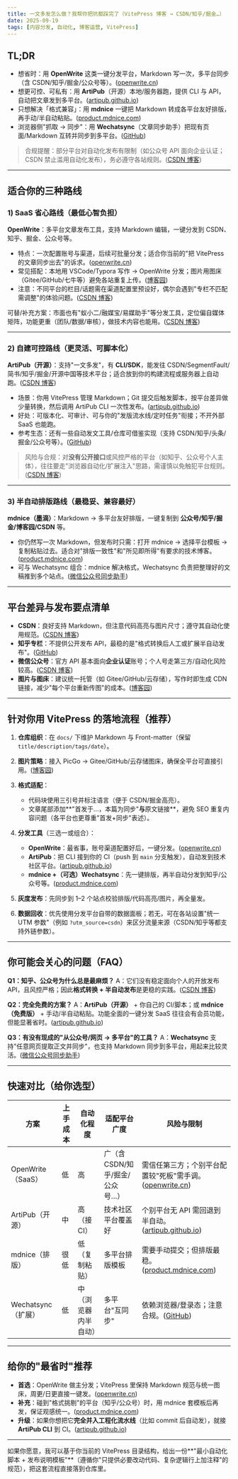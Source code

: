 ```yaml
---
title: 一文多发怎么做？我帮你把坑都踩完了（VitePress 博客 → CSDN/知乎/掘金…）
date: 2025-09-19
tags: [内容分发, 自动化, 博客运营, VitePress]
---
```


## TL;DR

- 想省时：用 **OpenWrite** 这类一键分发平台，Markdown 写一次，多平台同步（含 CSDN/知乎/掘金/公众号等）。([openwrite.cn][1])
- 想更可控、可私有：用 **ArtiPub**（开源）本地/服务器跑，提供 CLI 与 API，自动把文章发到多平台。([artipub.github.io][2])
- 只想解决「格式兼容」：用 **mdnice** 一键把 Markdown 转成各平台友好排版，再手动/半自动粘贴。([product.mdnice.com][3])
- 浏览器侧"抓取 → 同步"：用 **Wechatsync**（文章同步助手）把现有页面/Markdown 互转并同步到多平台。([GitHub][4])

> 合规提醒：部分平台对自动化发布有限制（如公众号 API 面向企业认证；CSDN 禁止滥用自动化发布），务必遵守各站规则。([CSDN 博客][5])

---

## 适合你的三种路线

### 1) SaaS 省心路线（最低心智负担）

**OpenWrite**：多平台文章发布工具，支持 Markdown 编辑，一键分发到 CSDN、知乎、掘金、公众号等。

- 特点：一次配置账号与渠道，后续可批量分发；适合你当前的"把 VitePress 的文章同步出去"的诉求。([openwrite.cn][1])
- 常见搭配：本地用 VSCode/Typora 写作 → OpenWrite 分发；图片用图床（Gitee/GitHub/七牛等）避免各站重复上传。([博客园][6])
- 注意：不同平台的栏目/话题需在渠道配置里预设好，偶尔会遇到"专栏不匹配需调整"的体验问题。([CSDN 博客][7])

可替/补充方案：市面也有"蚁小二/融媒宝/易媒助手"等分发工具，定位偏自媒体矩阵，功能更重（团队/数据/审核），做技术内容也能用。([CSDN 博客][8])

---

### 2) 自建可控路线（更灵活、可脚本化）

**ArtiPub（开源）**：支持"一文多发"，有 **CLI/SDK**，能发往 CSDN/SegmentFault/简书/知乎/掘金/开源中国等技术平台；适合放到你的构建流程或服务器上自动跑。([CSDN 博客][9])

- 场景：你用 VitePress 管理 Markdown；Git 提交后触发脚本，按平台差异做少量转换，然后调用 ArtiPub CLI 一次性发布。([artipub.github.io][2])
- 好处：可版本化、可审计、可与你的"发版流水线/定时任务"衔接；不开外部 SaaS 也能跑。
- 参考生态：还有一些自动发文工具/仓库可借鉴实现（支持 CSDN/知乎/头条/掘金/公众号等）。([GitHub][10])

> 风险与合规：对**没有公开接口**或风控严格的平台（如知乎、公众号个人主体），往往要走"浏览器自动化/扩展注入"思路，需谨慎以免触犯平台规则。([CSDN 博客][5])

---

### 3) 半自动排版路线（最稳妥、兼容最好）

**mdnice（墨滴）**：Markdown → 多平台友好排版，一键复制到 **公众号/知乎/掘金/博客园/CSDN** 等。

- 你仍然写一次 Markdown，但发布时只需：打开 mdnice → 选择平台模板 → 复制粘贴过去。适合对"排版一致性"和"所见即所得"有要求的技术博客。([product.mdnice.com][3])
- 可与 Wechatsync 组合：mdnice 解决格式，Wechatsync 负责把整理好的文稿推到多个站点。([微信公众号同步助手][11])

---

## 平台差异与发布要点清单

- **CSDN**：良好支持 Markdown，但注意代码高亮与图片尺寸；遵守其自动化使用规范。([CSDN 博客][5])
- **知乎专栏**：不提供公开发布 API，最稳的是"格式转换后人工或扩展半自动发布"。([GitHub][4])
- **微信公众号**：官方 API 基本面向**企业认证**账号；个人号走第三方/自动化风险较高。([CSDN 博客][5])
- **图片与图床**：建议统一托管（如 Gitee/GitHub/云存储），写作时即生成 CDN 链接，减少"每个平台重新传图"的成本。([博客园][6])

---

## 针对你用 VitePress 的落地流程（推荐）

1. **仓库组织**：在 `docs/` 下维护 Markdown 与 Front-matter（保留 `title/description/tags/date`）。
2. **图片策略**：接入 PicGo → Gitee/GitHub/云存储图床，确保全平台可直接引用。([博客园][6])
3. **格式适配**：

   - 代码块使用三引号并标注语言（便于 CSDN/掘金高亮）。
   - 文章尾部添加**"首发于…，本篇为同步"**与**原文链接**，避免 SEO 重复内容问题（各平台也更尊重"首发+同步"表述）。

4. **分发工具**（三选一或组合）：

   - **OpenWrite**：最省事，账号渠道配置好后，一键分发。([openwrite.cn][1])
   - **ArtiPub**：把 CLI 接到你的 CI（push 到 `main` 分支触发），自动发到技术社区平台。([artipub.github.io][2])
   - **mdnice +（可选）Wechatsync**：先一键排版，再半自动分发到知乎/公众号等。([product.mdnice.com][3])

5. **灰度发布**：先同步到 1–2 个站点校验排版/代码高亮/图片，再全量发。
6. **数据回收**：优先使用分发平台自带的数据面板；若无，可在各站设置"统一 UTM 参数"（例如 `?utm_source=csdn`）来区分流量来源（CSDN/知乎等都支持外链参数）。

---

## 你可能会关心的问题（FAQ）

**Q1：知乎、公众号为什么总是最麻烦？**
A：它们没有稳定面向个人的开放发布 API，且风控严格；因此**格式转换 + 半自动发布**是更稳的实践。([CSDN 博客][5])

**Q2：完全免费的方案？**
A：**ArtiPub（开源）** + 你自己的 CI/脚本；或 **mdnice（免费版）** + 手动/半自动粘贴。功能全面的一键分发 SaaS 往往会有会员功能，但能显著省时。([artipub.github.io][2])

**Q3：有没有现成的"从公众号/网页 → 多平台"的工具？**
A：**Wechatsync** 支持"任意网页提取正文并同步"，也支持 Markdown 同步到多平台，用起来比较灵活。([微信公众号同步助手][11])

---

## 快速对比（给你选型）

| 方案               | 上手成本 | 自动化程度           | 适配平台广度                    | 风险与限制                                                    |
| ------------------ | -------- | -------------------- | ------------------------------- | ------------------------------------------------------------- |
| OpenWrite（SaaS）  | 低       | 高                   | 广（含 CSDN/知乎/掘金/公众号…） | 需信任第三方；个别平台配置较"死板"需手调。([openwrite.cn][1]) |
| ArtiPub（开源）    | 中       | 高（接 CI）          | 技术社区平台覆盖好              | 个别平台无 API 需回退到半自动。([artipub.github.io][2])       |
| mdnice（排版）     | 很低     | 低（复制粘贴）       | 多平台排版模板                  | 需要手动提交；但排版最稳。([product.mdnice.com][3])           |
| Wechatsync（扩展） | 低       | 中（浏览器内半自动） | 多平台"互同步"                  | 依赖浏览器/登录态；注意合规。([GitHub][4])                    |

---

## 给你的"最省时"推荐

- **首选**：OpenWrite 做主分发；VitePress 里保持 Markdown 规范与统一图床，周更/日更直接一键发。([openwrite.cn][1])
- **补充**：碰到"格式挑剔"的平台（知乎/公众号）时，用 mdnice 套模板后再发，保证观感统一。([product.mdnice.com][3])
- **升级**：如果你想把它**完全并入工程化流水线**（比如 commit 后自动发），就接 **ArtiPub CLI** 到 CI。([artipub.github.io][2])

---

如果你愿意，我可以基于你当前的 VitePress 目录结构，给出一份**"最小自动化脚本 + 发布说明模板"**（遵循你"只提供必要改动代码、复杂逻辑行上加注释"的规范），把这套流程直接落到仓库里。

[1]: https://openwrite.cn/?utm_source=chatgpt.com "OpenWrite: 多平台文章发布工具"
[2]: https://artipub.github.io/artipub/?utm_source=chatgpt.com "artipub | VitePress"
[3]: https://product.mdnice.com/?utm_source=chatgpt.com "墨滴软件-mdnice"
[4]: https://github.com/wechatsync/Wechatsync?utm_source=chatgpt.com "wechatsync/Wechatsync: 一键同步文章到多个内容平台 ..."
[5]: https://blog.csdn.net/Fx_demon/article/details/145961214?utm_source=chatgpt.com "如何将文章一键发布到CSDN、 微信公众号等博客的详细方案"
[6]: https://www.cnblogs.com/leovany/p/17691019.html?utm_source=chatgpt.com "一键发布多平台方案- Leovany"
[7]: https://blog.csdn.net/qq_45495857/article/details/106206239?utm_source=chatgpt.com "OpenWrite(博客群发平台)到底好不好用，有什么缺点？ 原创"
[8]: https://blog.csdn.net/qq_43664361/article/details/142516870?utm_source=chatgpt.com "推荐一个一键多平台发布文章的工具_小明来客"
[9]: https://blog.csdn.net/juemuren444/article/details/104717386?utm_source=chatgpt.com "一文多发神器--ArtiPub&OpenWrite 原创"
[10]: https://github.com/ddean2009/blog-auto-publishing-tools?utm_source=chatgpt.com "ddean2009/blog-auto-publishing-tools: 博客自动发布工具"
[11]: https://www.wechatsync.com/?utm_source=chatgpt.com "微信公众号同步助手- 公众号文章多平台同步Typora Markdown ..."
